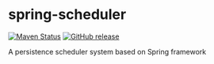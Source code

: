 # spring-scheduler

[![Maven Status](https://maven-badges.herokuapp.com/maven-central/com.lifeonwalden/spring-scheduler/badge.svg)](https://maven-badges.herokuapp.com/maven-central/com.lifeonwalden/spring-scheduler)
[![GitHub release](https://img.shields.io/github/release/com.lifeonwalden/spring-scheduler.svg)](https://github.com/cmanlh/spring-scheduler/releases)

A persistence scheduler system based on Spring framework
